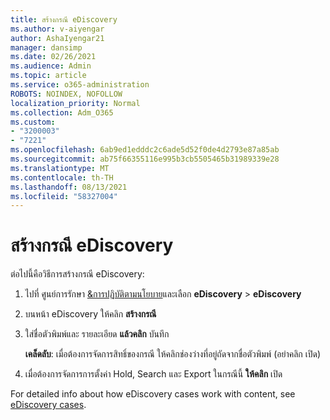 ```yaml
---
title: สร้างกรณี eDiscovery
ms.author: v-aiyengar
author: AshaIyengar21
manager: dansimp
ms.date: 02/26/2021
ms.audience: Admin
ms.topic: article
ms.service: o365-administration
ROBOTS: NOINDEX, NOFOLLOW
localization_priority: Normal
ms.collection: Adm_O365
ms.custom:
- "3200003"
- "7221"
ms.openlocfilehash: 6ab9ed1edddc2c6ade5d52f0de4d2793e87a85ab
ms.sourcegitcommit: ab75f66355116e995b3cb5505465b31989339e28
ms.translationtype: MT
ms.contentlocale: th-TH
ms.lasthandoff: 08/13/2021
ms.locfileid: "58327004"
---
```

# <a name="create-an-ediscovery-case"></a>สร้างกรณี eDiscovery

ต่อไปนี้คือวิธีการสร้างกรณี eDiscovery:

1. ไปที่ ศูนย์การรักษา [&การปฏิบัติตามนโยบาย](https://go.microsoft.com/fwlink/p/?linkid=2077143)และเลือก **eDiscovery**  >  **eDiscovery**
1. บนหน้า eDiscovery ให้คลิก **สร้างกรณี**
1. ใส่ชื่อตัวพิมพ์และ รายละเอียด **แล้วคลิก** บันทึก
    
    **เคล็ดลับ**: เมื่อต้องการจัดการสิทธิ์ของกรณี ให้คลิกช่องว่างที่อยู่ถัดจากชื่อตัวพิมพ์ (อย่าคลิก เปิด)
1. เมื่อต้องการจัดการการตั้งค่า Hold, Search และ Export ในกรณีนี้ **ให้คลิก** เปิด

For detailed info about how eDiscovery cases work with content, see [eDiscovery cases](https://go.microsoft.com/fwlink/?linkid=2101589).
